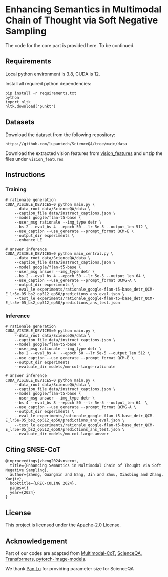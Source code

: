 # Enhancing Semantics in Multimodal Chain of Thought via Soft Negative Sampling

The code for the core part is provided here. To be continued.

## Requirements

Local python environment is 3.8, CUDA is 12.

Install all required python dependencies:
```
pip install -r requirements.txt
python
import nltk
nltk.download('punkt')
```

## Datasets

Download the dataset from the following repository:

```
https://github.com/lupantech/ScienceQA/tree/main/data
```

Download the extracted vision features from [vision_features](https://drive.google.com/file/d/13B0hc_F_45-UlqPLKSgRz-ALtFQ8kIJr/view?usp=share_link) and unzip the files under `vision_features`

## Instructions

### Training 
```
# rationale generation
CUDA_VISIBLE_DEVICES=0 python main.py \
    --data_root data/ScienceQA/data \
    --caption_file data/instruct_captions.json \
    --model google/flan-t5-base \
    --user_msg rationale --img_type detr \
    --bs 2 --eval_bs 4 --epoch 50 --lr 5e-5 --output_len 512 \
    --use_caption --use_generate --prompt_format QCM-E \
    --output_dir experiments \
    --enhance_LE

# answer inference
CUDA_VISIBLE_DEVICES=0 python main_central.py \
    --data_root data/ScienceQA/data \
    --caption_file data/instruct_captions.json \
    --model google/flan-t5-base \
    --user_msg answer --img_type detr \
    --bs 2 --eval_bs 4 --epoch 50 --lr 5e-5 --output_len 64 \
    --use_caption --use_generate --prompt_format QCMG-A \
    --output_dir experiments \
    --eval_le experiments/rationale_google-flan-t5-base_detr_QCM-E_lr5e-05_bs2_op512_ep50/predictions_ans_eval.json \
    --test_le experiments/rationale_google-flan-t5-base_detr_QCM-E_lr5e-05_bs2_op512_ep50/predictions_ans_test.json
```

### Inference 

```
# rationale generation
CUDA_VISIBLE_DEVICES=0 python main.py \
    --data_root data/ScienceQA/data \
    --caption_file data/instruct_captions.json \
    --model google/flan-t5-base \
    --user_msg rationale --img_type detr \
    --bs 2 --eval_bs 4  --epoch 50 --lr 5e-5 --output_len 512 \
    --use_caption --use_generate --prompt_format QCM-E \
    --output_dir experiments
    --evaluate_dir models/mm-cot-large-rationale

# answer inference
CUDA_VISIBLE_DEVICES=0 python main.py \
    --data_root data/ScienceQA/data \
    --caption_file data/instruct_captions.json \
    --model google/flan-t5-base \
    --user_msg answer --img_type detr \
    --bs 4 --eval_bs 8 --epoch 50 --lr 5e-5 --output_len 64  \
    --use_caption --use_generate --prompt_format QCMG-A \
    --output_dir experiments \
    --eval_le experiments/rationale_google-flan-t5-base_detr_QCM-E_lr5e-05_bs2_op512_ep50/predictions_ans_eval.json \
    --test_le experiments/rationale_google-flan-t5-base_detr_QCM-E_lr5e-05_bs2_op512_ep50/predictions_ans_test.json \
    --evaluate_dir models/mm-cot-large-answer
```

## Citing SNSE-CoT

```
@inproceedings{zheng2024snsecot,
  title={Enhancing Semantics in Multimodal Chain of Thought via Soft Negative Sampling},
  author={Zheng, Guangmin and Wang, Jin and Zhou, Xiaobing and Zhang, Xuejie},
  booktitle={LREC-COLING 2024},
  pages={}
  year={2024}
}
```

## License

This project is licensed under the Apache-2.0 License.

## Acknowledgement
Part of our codes are adapted from [Multimodal-CoT](https://github.com/amazon-science/mm-cot), [ScienceQA](https://github.com/lupantech/ScienceQA), [Transformers](https://github.com/huggingface/transformers), [pytorch-image-models](https://github.com/huggingface/pytorch-image-models).

We thank [Pan Lu](https://lupantech.github.io/) for providing parameter size for ScienceQA
